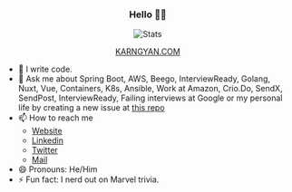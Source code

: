 <h3 align="center">Hello 👋🏻</h3>

<p align="center">
  <img src="https://github-readme-stats.vercel.app/api?username=karngyan&count_private=true&show_icons=true&theme=omni" alt="Stats" />
</p>

<p align="center">
  <a href="https://karngyan.com" target="_blank">
    KARNGYAN.COM
  </a>
</p>

- 🔭 I write code.
- 💬 Ask me about Spring Boot, AWS, Beego, InterviewReady, Golang, Nuxt, Vue, Containers, K8s, Ansible, Work at Amazon, Crio.Do, SendX, SendPost, InterviewReady, Failing interviews at Google or my personal life by creating a new issue at [this repo](https://github.com/karngyan/karngyan/issues/new?assignees=&labels=question&template=custom.md&title=Question%3A+%5BYour-Title%5D)
- 📫 How to reach me
  - [Website](https://karngyan.com)
  - [Linkedin](https://linkedin.com/in/karngyan)
  - [Twitter](https://twitter.com/_karngyan)
  - [Mail](mailto:mail@karngyan.com)
- 😄 Pronouns: He/Him
- ⚡ Fun fact: I nerd out on Marvel trivia.
